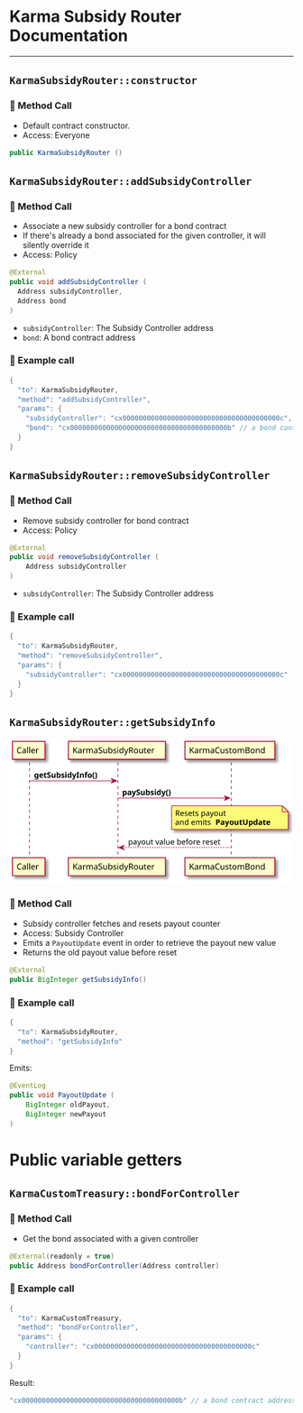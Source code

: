# Karma Subsidy Router Documentation


---

## `KarmaSubsidyRouter::constructor`

### 📜 Method Call

- Default contract constructor.
- Access: Everyone

```java
public KarmaSubsidyRouter ()
```

## `KarmaSubsidyRouter::addSubsidyController`

### 📜 Method Call

- Associate a new subsidy controller for a bond contract
- If there's already a bond associated for the given controller, it will silently override it
- Access: Policy

```java
@External
public void addSubsidyController (
  Address subsidyController,
  Address bond
)
```

- `subsidyController`: The Subsidy Controller address
- `bond`: A bond contract address

### 🧪 Example call

```java
{
  "to": KarmaSubsidyRouter,
  "method": "addSubsidyController",
  "params": {
    "subsidyController": "cx000000000000000000000000000000000000000c",
    "bond": "cx000000000000000000000000000000000000000b" // a bond contract
  }
}
```

## `KarmaSubsidyRouter::removeSubsidyController`

### 📜 Method Call

- Remove subsidy controller for bond contract
- Access: Policy

```java
@External
public void removeSubsidyController (
    Address subsidyController
)
```

- `subsidyController`: The Subsidy Controller address

### 🧪 Example call

```java
{
  "to": KarmaSubsidyRouter,
  "method": "removeSubsidyController",
  "params": {
    "subsidyController": "cx000000000000000000000000000000000000000c"
  }
}
```

## `KarmaSubsidyRouter::getSubsidyInfo`

![uml/getSubsidyInfo.svg](uml/getSubsidyInfo.svg)

### 📜 Method Call

- Subsidy controller fetches and resets payout counter
- Access: Subsidy Controller
- Emits a `PayoutUpdate` event in order to retrieve the payout new value
- Returns the old payout value before reset

```java
@External
public BigInteger getSubsidyInfo()
```

### 🧪 Example call

```java
{
  "to": KarmaSubsidyRouter,
  "method": "getSubsidyInfo"
}
```

Emits:
```java
@EventLog
public void PayoutUpdate (
    BigInteger oldPayout,
    BigInteger newPayout
)
```

# Public variable getters

## `KarmaCustomTreasury::bondForController`

### 📜 Method Call

- Get the bond associated with a given controller

```java
@External(readonly = true)
public Address bondForController(Address controller)
```

### 🧪 Example call

```java
{
  "to": KarmaCustomTreasury,
  "method": "bondForController",
  "params": {
    "controller": "cx000000000000000000000000000000000000000c"
  }
}
```

Result:
```java
"cx000000000000000000000000000000000000000b" // a bond contract address
```
